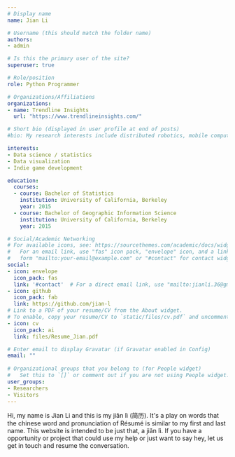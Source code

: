 ```yaml
---
# Display name
name: Jian Li

# Username (this should match the folder name)
authors:
- admin

# Is this the primary user of the site?
superuser: true

# Role/position
role: Python Programmer

# Organizations/Affiliations
organizations:
- name: Trendline Insights
  url: "https://www.trendlineinsights.com/"

# Short bio (displayed in user profile at end of posts)
#bio: My research interests include distributed robotics, mobile computing and programmable matter.

interests:
- Data science / statistics
- Data visualization
- Indie game development

education:
  courses:
  - course: Bachelor of Statistics
    institution: University of California, Berkeley
    year: 2015
  - course: Bachelor of Geographic Information Science
    institution: University of California, Berkeley
    year: 2015

# Social/Academic Networking
# For available icons, see: https://sourcethemes.com/academic/docs/widgets/#icons
#   For an email link, use "fas" icon pack, "envelope" icon, and a link in the
#   form "mailto:your-email@example.com" or "#contact" for contact widget.
social:
- icon: envelope
  icon_pack: fas
  link: '#contact'  # For a direct email link, use "mailto:jianli.36@gmail.com".
- icon: github
  icon_pack: fab
  link: https://github.com/jian-l
# Link to a PDF of your resume/CV from the About widget.
# To enable, copy your resume/CV to `static/files/cv.pdf` and uncomment the lines below.  
- icon: cv
  icon_pack: ai
  link: files/Resume_Jian.pdf

# Enter email to display Gravatar (if Gravatar enabled in Config)
email: ""
  
# Organizational groups that you belong to (for People widget)
#   Set this to `[]` or comment out if you are not using People widget.  
user_groups:
- Researchers
- Visitors
---
```

 
Hi, my name is Jian Li and this is my jiǎn lì (简历). It's a play on words that the chinese word and pronunciation of Résumé is similar to my first and last name. This website is intended to be just that, a jiǎn lì. If you have a opportunity or project that could use my help or just want to say hey, let us get in touch and resume the conversation.